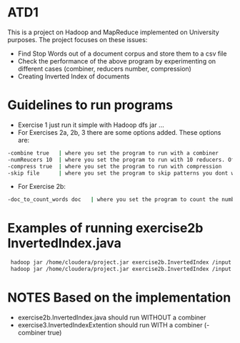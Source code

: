 # ATD1

This is a project on Hadoop and MapReduce implemented on University purposes. The project focuses on these issues:

  - Find Stop Words out of a document corpus and store them to a csv file
  - Check the performance of the above program by experimenting on different cases (combiner, reducers number, compression)
  - Creating Inverted Index of documents

# Guidelines to run programs

  - Exercise 1 just run it simple with Hadoop dfs jar ...
  - For Exercises 2a, 2b, 3 there are some options added. These options are:
  
```sh
-combine true   | where you set the program to run with a combiner
-numReucers 10  | where you set the program to run with 10 reducers. Of course, you can set whatever num you want
-compress true  | where you set the program to run with compression
-skip file      | where you set the program to skip patterns you dont want to include in your results (stopwords for example)
```
  - For Exercise 2b:
```sh
-doc_to_count_words doc   | where you set the program to count the number of words the doc contains
```

  # Examples of running exercise2b InvertedIndex.java

```sh
 hadoop jar /home/cloudera/project.jar exercise2b.InvertedIndex /input /output -combiner true -skip stopwords.csv 
 hadoop jar /home/cloudera/project.jar exercise2b.InvertedIndex /input /output -skip stopwords.csv -doc_to_count_words 4 

```
  # NOTES Based on the implementation
  
  - exercise2b.InvertedIndex.java should run WITHOUT a combiner 
  - exercise3.InvertedIndexExtention should run WITH a combiner (-combiner true)

